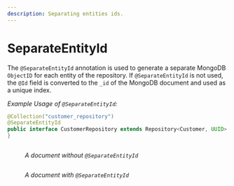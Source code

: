 ```yaml
---
description: Separating entities ids.
---
```


# SeparateEntityId

The `@SeparateEntityId` annotation is used to generate a separate MongoDB `ObjectID` for each entity of the repository. If `@SeparateEntityId` is not used, the `@Id` field is converted to the `_id` of the MongoDB document and used as a unique index.

_Example Usage of `@SeparateEntityId`:_

```java
@Collection("customer_repository")
@SeparateEntityId
public interface CustomerRepository extends Repository<Customer, UUID> {
}
```

<figure><img src="https://i.imgur.com/xbhxmQa.png" alt=""><figcaption><p><em>A document without <code>@SeparateEntityId</code></em></p></figcaption></figure>

<figure><img src="https://i.imgur.com/Xxakzr0.png" alt=""><figcaption><p><em>A document with <code>@SeparateEntityId</code></em></p></figcaption></figure>

